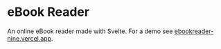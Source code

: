 # eBook Reader

An online eBook reader made with Svelte. For a demo see [ebookreader-nine.vercel.app](https://ebookreader-nine.vercel.app/).

